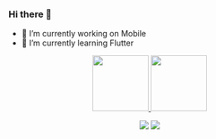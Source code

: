 ### Hi there 👋



- 🔭 I’m currently working on Mobile
- 🌱 I’m currently learning Flutter

<div align="center">
  <a href="https://github.com/natanbtaques">
  <img height="100em" src="https://github-readme-stats.vercel.app/api?username=natanbtaques&show_icons=true&theme=merko&include_all_commits=true&count_private=true"/>
  <img height="100em" src="https://github-readme-stats.vercel.app/api/top-langs/?username=natanbtaques&layout=compact&langs_count=7&theme=merko"/>
</div>

 <div align="center"> 




  <a href = "mailto:natanbtaques@gmail.com"><img src="https://img.shields.io/badge/-Gmail-%23333?style=for-the-badge&logo=gmail&logoColor=white" target="_blank"></a>
  <a href="[https://www.linkedin.com/in/rafaella-ballerini-45875016a](https://www.linkedin.com/in/natan-b-taques-38347218b/)" target="_blank"><img src="https://img.shields.io/badge/-LinkedIn-%230077B5?style=for-the-badge&logo=linkedin&logoColor=white" target="_blank"></a> 
 </div>
  
  

